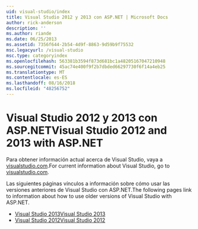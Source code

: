 ```yaml
---
uid: visual-studio/index
title: Visual Studio 2012 y 2013 con ASP.NET | Microsoft Docs
author: rick-anderson
description: ''
ms.author: riande
ms.date: 06/25/2013
ms.assetid: 7356f644-2b54-4d9f-8863-9d59b9f75532
msc.legacyurl: /visual-studio
msc.type: categoryindex
ms.openlocfilehash: 563381b3594f873d681bc1a48205167047210948
ms.sourcegitcommit: 45ac74e400f9f2b7dbded66297730f6f14a4eb25
ms.translationtype: MT
ms.contentlocale: es-ES
ms.lasthandoff: 08/16/2018
ms.locfileid: "48256752"
---
```

# <a name="visual-studio-2012-and-2013-with-aspnet"></a><span data-ttu-id="5d8e0-102">Visual Studio 2012 y 2013 con ASP.NET</span><span class="sxs-lookup"><span data-stu-id="5d8e0-102">Visual Studio 2012 and 2013 with ASP.NET</span></span>

<span data-ttu-id="5d8e0-103">Para obtener información actual acerca de Visual Studio, vaya a [visualstudio.com](https://www.visualstudio.com).</span><span class="sxs-lookup"><span data-stu-id="5d8e0-103">For current information about Visual Studio, go to [visualstudio.com](https://www.visualstudio.com).</span></span>

<span data-ttu-id="5d8e0-104">Las siguientes páginas vínculos a información sobre cómo usar las versiones anteriores de Visual Studio con ASP.NET.</span><span class="sxs-lookup"><span data-stu-id="5d8e0-104">The following pages link to information about how to use older versions of Visual Studio with ASP.NET.</span></span>

- [<span data-ttu-id="5d8e0-105">Visual Studio 2013</span><span class="sxs-lookup"><span data-stu-id="5d8e0-105">Visual Studio 2013</span></span>](overview/2013/index.md)
- [<span data-ttu-id="5d8e0-106">Visual Studio 2012</span><span class="sxs-lookup"><span data-stu-id="5d8e0-106">Visual Studio 2012</span></span>](overview/2012/index.md)
